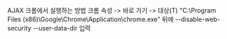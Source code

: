 AJAX 크롬에서 실행하는 방법
크롬 속성 -> 바로 가기 -> 대상(T)
"C:\Program Files (x86)\Google\Chrome\Application\chrome.exe" 뒤에 --disable-web-security --user-data-dir 입력